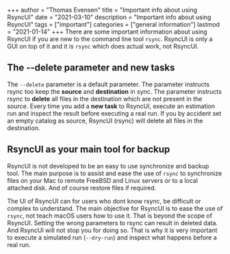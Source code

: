 +++
author = "Thomas Evensen"
title = "Important info about using RsyncUI"
date = "2021-03-10"
description = "Important info about using RsyncUI"
tags = ["important"]
categories = ["general information"]
lastmod = "2021-01-14"
+++
There are some important information about using RsyncUI if you are new to the command line tool `rsync`. RsyncUI is only a GUI on top of it and it is `rsync` which does actual work, not RsyncUI.

## The --delete parameter and new tasks

The `--delete` parameter is a default parameter. The parameter instructs rsync too keep the **source** and **destination** in sync. The parameter instructs rsync to **delete** all files in the destination which are not present in the source. Every time you add a **new task** to RsyncUI, execute an estimation run and inspect the result before executing a real run. If you by accident set an empty catalog as source, RsyncUI (rsync) will delete all files in the destination.

## RsyncUI as your main tool for backup

RsyncUI is not developed to be an easy to use synchronize and backup tool. The main purpose is to assist and ease the use of `rsync` to synchronize files on your Mac to remote FreeBSD and Linux servers or to a local attached disk. And of course restore files if required.

The UI of RsyncUI can for users who dont know rsync, be difficult or complex to understand. The main objective for RsyncUI is to ease the use of `rsync`, not teach macOS users how to use it. That is beyond the scope of RsyncUI. Setting the wrong parameters to rsync can result in deleted data. And RsyncUI will not stop you for doing so. That is why it is very important to execute a simulated run (`--dry-run`) and inspect what happens before a real run.
